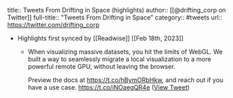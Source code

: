 title:: Tweets From Drifting in Space (highlights)
author:: [[@drifting_corp on Twitter]]
full-title:: "Tweets From Drifting in Space"
category:: #tweets
url:: https://twitter.com/drifting_corp

- Highlights first synced by [[Readwise]] [[Feb 18th, 2023]]
	- When visualizing massive datasets, you hit the limits of WebGL. We built a way to seamlessly migrate a local visualization to a more powerful remote GPU, without leaving the browser.
	  
	  Preview the docs at https://t.co/hBymORbHkw, and reach out if you have a use case. https://t.co/iNOaegQR4e ([View Tweet](https://twitter.com/drifting_corp/status/1626671055086444554))
